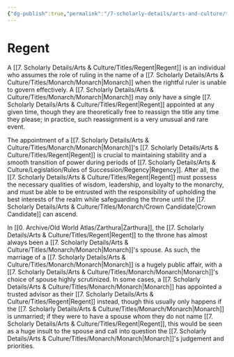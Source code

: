 ```yaml
---
{"dg-publish":true,"permalink":"/7-scholarly-details/arts-and-culture/titles/regent/"}
---
```


# Regent

A [[7. Scholarly Details/Arts & Culture/Titles/Regent\|Regent]] is an individual who assumes the role of ruling in the name of a [[7. Scholarly Details/Arts & Culture/Titles/Monarch/Monarch\|Monarch]] when the rightful ruler is unable to govern effectively. A [[7. Scholarly Details/Arts & Culture/Titles/Monarch/Monarch\|Monarch]] may only have a single [[7. Scholarly Details/Arts & Culture/Titles/Regent\|Regent]] appointed at any given time, though they are theoretically free to reassign the title any time they please; in practice, such reassignment is a very unusual and rare event. 

The appointment of a [[7. Scholarly Details/Arts & Culture/Titles/Monarch/Monarch\|Monarch]]'s [[7. Scholarly Details/Arts & Culture/Titles/Regent\|Regent]] is crucial to maintaining stability and a smooth transition of power during periods of [[7. Scholarly Details/Arts & Culture/Legislation/Rules of Succession/Regency\|Regency]]. After all, the [[7. Scholarly Details/Arts & Culture/Titles/Regent\|Regent]] must possess the necessary qualities of wisdom, leadership, and loyalty to the monarchy, and must be able to be entrusted with the responsibility of upholding the best interests of the realm while safeguarding the throne until the [[7. Scholarly Details/Arts & Culture/Titles/Monarch/Crown Candidate\|Crown Candidate]] can ascend. 

In [[0. Archive/Old World Atlas/Zarthura\|Zarthura]], the [[7. Scholarly Details/Arts & Culture/Titles/Regent\|Regent]] to the throne has almost always been a [[7. Scholarly Details/Arts & Culture/Titles/Monarch/Monarch\|Monarch]]'s spouse. As such, the marriage of a [[7. Scholarly Details/Arts & Culture/Titles/Monarch/Monarch\|Monarch]] is a hugely public affair, with a [[7. Scholarly Details/Arts & Culture/Titles/Monarch/Monarch\|Monarch]]'s choice of spouse highly scrutinized. In some cases, a [[7. Scholarly Details/Arts & Culture/Titles/Monarch/Monarch\|Monarch]] has appointed a trusted advisor as their [[7. Scholarly Details/Arts & Culture/Titles/Regent\|Regent]] instead, though this usually only happens if the [[7. Scholarly Details/Arts & Culture/Titles/Monarch/Monarch\|Monarch]] is unmarried; if they were to have a spouse whom they do not name [[7. Scholarly Details/Arts & Culture/Titles/Regent\|Regent]], this would be seen as a huge insult to the spouse and call into question the [[7. Scholarly Details/Arts & Culture/Titles/Monarch/Monarch\|Monarch]]'s judgement and priorities. 